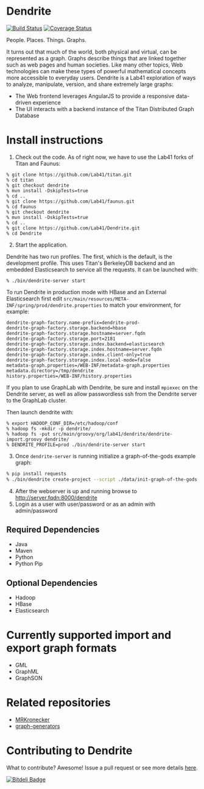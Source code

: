 Dendrite
=======
[![Build Status](https://travis-ci.org/Lab41/Dendrite.png?branch=master)](https://travis-ci.org/Lab41/Dendrite) [![Coverage Status](https://coveralls.io/repos/Lab41/Dendrite/badge.png)](https://coveralls.io/r/Lab41/Dendrite)

People. Places. Things. Graphs.

It turns out that much of the world, both physical and virtual, can be represented as a graph. Graphs describe things that are linked together such as web pages and human societies. Like many other topics, Web technologies can make these types of powerful mathematical concepts more accessible to everyday users.
Dendrite is a Lab41 exploration of ways to analyze, manipulate, version, and share extremely large graphs:
- The Web frontend leverages AngularJS to provide a responsive data-driven experience
- The UI interacts with a backend instance of the Titan Distributed Graph Database

Install instructions
====================

1. Check out the code. As of right now, we have to use the Lab41 forks of Titan
   and Faunus:

  ```
  % git clone https://github.com/Lab41/titan.git
  % cd titan
  % git checkout dendrite
  % mvn install -DskipTests=true
  % cd ..
  % git clone https://github.com/Lab41/faunus.git
  % cd faunus
  % git checkout dendrite
  % mvn install -DskipTests=true
  % cd ..
  % git clone https://github.com/Lab41/Dendrite.git
  % cd Dendrite
  ```

2. Start the application.

  Dendrite has two run profiles. The first, which is the default, is the
  development profile. This uses Titan's BerkeleyDB backend and an embedded
  Elasticsearch to service all the requests. It can be launched with:

  ```
  % ./bin/dendrite-server start
  ```

  To run Dendrite in production mode with HBase and an External Elasticsearch
  first edit ``src/main/resources/META-INF/spring/prod/dendrite.properties`` 
  to match your environment, for example:

  ```
  dendrite-graph-factory.name-prefix=dendrite-prod-
  dendrite-graph-factory.storage.backend=hbase
  dendrite-graph-factory.storage.hostname=server.fqdn
  dendrite-graph-factory.storage.port=2181
  dendrite-graph-factory.storage.index.backend=elasticsearch
  dendrite-graph-factory.storage.index.hostname=server.fqdn
  dendrite-graph-factory.storage.index.client-only=true
  dendrite-graph-factory.storage.index.local-mode=false
  metadata-graph.properties=/WEB-INF/metadata-graph.properties
  metadata.directory=/tmp/dendrite
  history.properties=/WEB-INF/history.properties
  ```

  If you plan to use GraphLab with Dendrite, be sure and install ``mpiexec`` on the Dendrite server, as well as allow passwordless ssh from the Dendrite server to the GraphLab cluster.

  Then launch dendrite with:

  ```
  % export HADOOP_CONF_DIR=/etc/hadoop/conf
  % hadoop fs -mkdir -p dendrite/
  % hadoop fs -put src/main/groovy/org/lab41/dendrite/dendrite-import.groovy dendrite/
  % DENDRITE_PROFILE=prod ./bin/dendrite-server start
  ```

3. Once ``dendrite-server`` is running initialize a graph-of-the-gods example graph:

  ```bash
  % pip install requests
  % ./bin/dendrite create-project --script ./data/init-graph-of-the-gods.groovy my-project-name
  ```

4. After the webserver is up and running browse to http://server.fqdn:8000/dendrite
5. Login as a user with user/password or as an admin with admin/password

Required Dependencies
---------------------

- Java
- Maven
- Python
- Python Pip

Optional Dependencies
---------------------

- Hadoop
- HBase
- Elasticsearch


Currently supported import and export graph formats 
===================================================

- GML
- GraphML
- GraphSON

Related repositories
====================

 - [MRKronecker](https://github.com/Lab41/MRKronecker)
 - [graph-generators](http://lab41.github.io/graph-generators/)

Contributing to Dendrite
=======================

What to contribute?  Awesome!  Issue a pull request or see more details [here](https://github.com/Lab41/Dendrite/blob/master/CONTRIBUTING.md).

[![Bitdeli Badge](https://d2weczhvl823v0.cloudfront.net/Lab41/dendrite/trend.png)](https://bitdeli.com/free "Bitdeli Badge")
